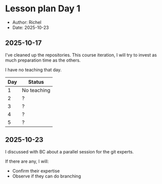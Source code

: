 # Lesson plan Day 1

- Author: Richel
- Date: 2025-10-23

## 2025-10-17

I've cleaned up the repositories. This course iteration,
I will try to invest as much preparation time as the others.

I have no teaching that day.

Day|Status
---|-----------
1  |No teaching
2  |?
3  |?
4  |?
5  |?

## 2025-10-23

I discussed with BC about a parallel session for the git experts.

If there are any, I will:

- Confirm their expertise
- Observe if they can do branching
